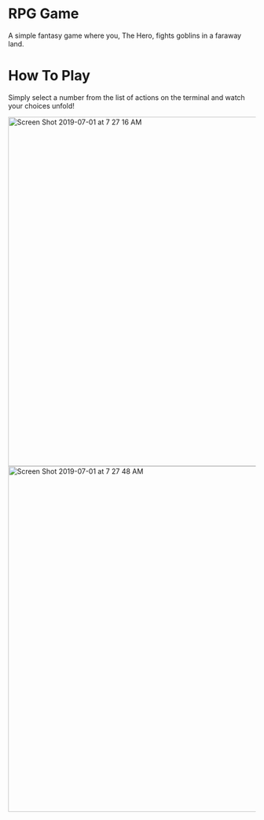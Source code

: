 # RPG Game
A simple fantasy game where you, The Hero, fights goblins in a faraway land.

# How To Play
Simply select a number from the list of actions on the terminal and watch your choices unfold!

<img width="710" alt="Screen Shot 2019-07-01 at 7 27 16 AM" src="https://user-images.githubusercontent.com/49215948/60436998-f3f70380-9bd2-11e9-9f44-9b4abe159f13.png">

<img width="703" alt="Screen Shot 2019-07-01 at 7 27 48 AM" src="https://user-images.githubusercontent.com/49215948/60437017-fb1e1180-9bd2-11e9-931b-9888428d46b4.png">
